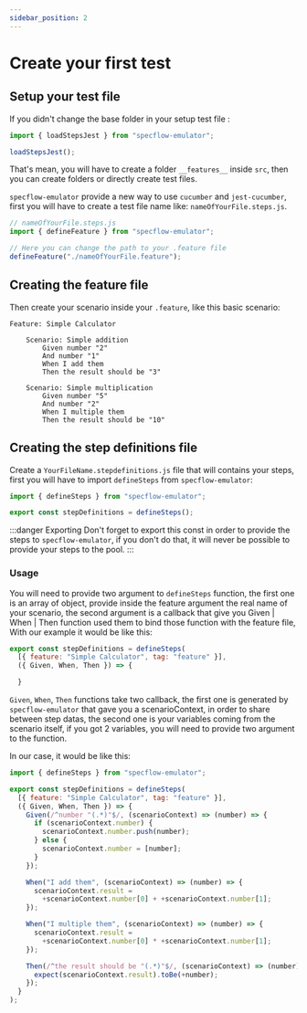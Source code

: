 ```yaml
---
sidebar_position: 2
---
```


# Create your first test

## Setup your test file

If you didn't change the base folder in your setup test file :

```javascript
import { loadStepsJest } from "specflow-emulator";

loadStepsJest();
```

That's mean, you will have to create a folder `__features__` inside `src`, then you can create folders or directly create test files.

`specflow-emulator` provide a new way to use `cucumber` and `jest-cucumber`, first you will have to create a test file name like: `nameOfYourFile.steps.js`.

```javascript
// nameOfYourFile.steps.js
import { defineFeature } from "specflow-emulator";

// Here you can change the path to your .feature file
defineFeature("./nameOfYourFile.feature");
```

## Creating the feature file

Then create your scenario inside your `.feature`, like this basic scenario:

```shell
Feature: Simple Calculator

    Scenario: Simple addition
        Given number "2"
        And number "1"
        When I add them
        Then the result should be "3"

    Scenario: Simple multiplication
        Given number "5"
        And number "2"
        When I multiple them
        Then the result should be "10"
```

## Creating the step definitions file

Create a `YourFileName.stepdefinitions.js` file that will contains your steps, first you will have to import `defineSteps` from `specflow-emulator`:

```javascript
import { defineSteps } from "specflow-emulator";

export const stepDefinitions = defineSteps();
```

:::danger Exporting
Don't forget to export this const in order to provide the steps to `specflow-emulator`, if you don't do that, it will never be possible to provide your steps to the pool.
:::

### Usage

You will need to provide two argument to `defineSteps` function, the first one is an array of object, provide inside the feature argument the real name of your scenario, the second argument is a callback that give you Given | When | Then function used them to bind those function with the feature file, With our example it would be like this:

```javascript
export const stepDefinitions = defineSteps(
  [{ feature: "Simple Calculator", tag: "feature" }],
  ({ Given, When, Then }) => {

  }
```

`Given`, `When`, `Then` functions take two callback, the first one is generated by `specflow-emulator` that gave you a scenarioContext, in order to share between step datas, the second one is your variables coming from the scenario itself, if you got 2 variables, you will need to provide two argument to the function.

In our case, it would be like this:

```javascript
import { defineSteps } from "specflow-emulator";

export const stepDefinitions = defineSteps(
  [{ feature: "Simple Calculator", tag: "feature" }],
  ({ Given, When, Then }) => {
    Given(/^number "(.*)"$/, (scenarioContext) => (number) => {
      if (scenarioContext.number) {
        scenarioContext.number.push(number);
      } else {
        scenarioContext.number = [number];
      }
    });

    When("I add them", (scenarioContext) => (number) => {
      scenarioContext.result =
        +scenarioContext.number[0] + +scenarioContext.number[1];
    });

    When("I multiple them", (scenarioContext) => (number) => {
      scenarioContext.result =
        +scenarioContext.number[0] * +scenarioContext.number[1];
    });

    Then(/^the result should be "(.*)"$/, (scenarioContext) => (number) => {
      expect(scenarioContext.result).toBe(+number);
    });
  }
);
```
